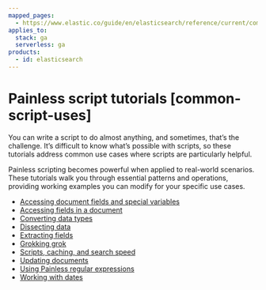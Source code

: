 ```yaml
---
mapped_pages:
  - https://www.elastic.co/guide/en/elasticsearch/reference/current/common-script-uses.html
applies_to:
  stack: ga
  serverless: ga
products:
  - id: elasticsearch
---
```


# Painless script tutorials [common-script-uses]

You can write a script to do almost anything, and sometimes, that’s the challenge. It’s difficult to know what’s possible with scripts, so these tutorials address common use cases where scripts are particularly helpful.

Painless scripting becomes powerful when applied to real-world scenarios. These tutorials walk you through essential patterns and operations, providing working examples you can modify for your specific use cases.

* [Accessing document fields and special variables](/explore-analyze/scripting/modules-scripting-fields.md)
* [Accessing fields in a document](/explore-analyze/scripting/script-fields-api.md)
* [Converting data types](/explore-analyze/scripting/modules-scripting-type-casting-tutorial.md)
* [Dissecting data](/explore-analyze/scripting/dissect.md)
* [Extracting fields](/explore-analyze/scripting/scripting-field-extraction.md)
* [Grokking grok](/explore-analyze/scripting/grok.md)
* [Scripts, caching, and search speed](/explore-analyze/scripting/scripts-search-speed.md)
* [Updating documents](/explore-analyze/scripting/modules-scripting-document-update-tutorial.md)
* [Using Painless regular expressions](/explore-analyze/scripting/modules-scripting-regular-expressions-tutorial.md)
* [Working with dates](/explore-analyze/scripting/modules-scripting-datetime-tutorial.md)
